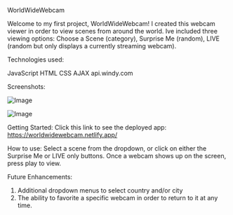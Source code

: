 WorldWideWebcam

Welcome to my first project,  WorldWideWebcam!   I created this webcam viewer in order to view scenes from around the world.  Ive included three viewing options: Choose a Scene (category), Surprise Me (random),  LIVE (random but only displays a currently streaming webcam).

Technologies used:
  
  JavaScript
  HTML
  CSS
  AJAX
  api.windy.com




Screenshots:
  
 ![Image](https://i.imgur.com/YuTDcYX.png)
 
 
 ![Image](https://i.imgur.com/4E4PELV.png)



Getting Started:
  Click this link to see the deployed app:  https://worldwidewebcam.netlify.app/
  
How to use:
  Select a scene from the dropdown,  or click on either the Surprise Me or LIVE only buttons.  Once a webcam shows up on the screen, press play to view.
  
  
Future Enhancements:
  1. Additional dropdown menus to select country and/or city
  2. The ability to favorite a specific webcam in order to return to it at any time.
